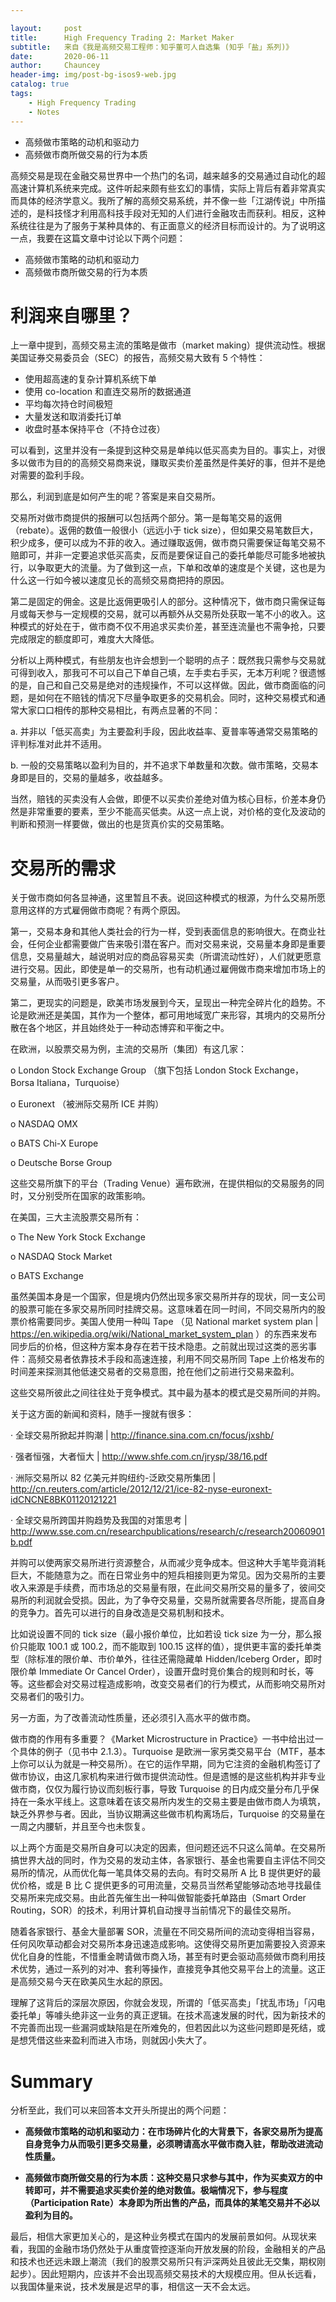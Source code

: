 ```yaml
---

layout:     post
title:      High Frequency Trading 2: Market Maker
subtitle:   来自《我是高频交易工程师：知乎董可人自选集 (知乎「盐」系列)》
date:       2020-06-11
author:     Chauncey
header-img: img/post-bg-isos9-web.jpg
catalog: true
tags:
    - High Frequency Trading
    - Notes
---
```


 

- 高频做市策略的动机和驱动力
- 高频做市商所做交易的行为本质

高频交易是现在金融交易世界中一个热门的名词，越来越多的交易通过自动化的超高速计算机系统来完成。这件听起来颇有些玄幻的事情，实际上背后有着非常真实而具体的经济学意义。我所了解的高频交易系统，并不像一些「江湖传说」中所描述的，是科技怪才利用高科技手段对无知的人们进行金融攻击而获利。相反，这种系统往往是为了服务于某种具体的、有正面意义的经济目标而设计的。为了说明这一点，我要在这篇文章中讨论以下两个问题：

- 高频做市策略的动机和驱动力
- 高频做市商所做交易的行为本质

# 利润来自哪里？

上一章中提到，高频交易主流的策略是做市（market making）提供流动性。根据美国证券交易委员会（SEC）的报告，高频交易大致有 5 个特性：

- 使用超高速的复杂计算机系统下单
- 使用 co-location 和直连交易所的数据通道
- 平均每次持仓时间极短
- 大量发送和取消委托订单
- 收盘时基本保持平仓（不持仓过夜）

可以看到，这里并没有一条提到这种交易是单纯以低买高卖为目的。事实上，对很多以做市为目的的高频交易商来说，赚取买卖价差虽然是件美好的事，但并不是绝对需要的盈利手段。



那么，利润到底是如何产生的呢？答案是来自交易所。



交易所对做市商提供的报酬可以包括两个部分。第一是每笔交易的返佣（rebate）。返佣的数值一般很小（远远小于 tick size），但如果交易笔数巨大，积少成多，便可以成为不菲的收入。通过赚取返佣，做市商只需要保证每笔交易不赔即可，并非一定要追求低买高卖，反而是要保证自己的委托单能尽可能多地被执行，以争取更大的流量。为了做到这一点，下单和改单的速度是个关键，这也是为什么这一行如今被以速度见长的高频交易商把持的原因。

第二是固定的佣金。这是比返佣更吸引人的部分。这种情况下，做市商只需保证每月或每天参与一定规模的交易，就可以再额外从交易所处获取一笔不小的收入。这种模式的好处在于，做市商不仅不用追求买卖价差，甚至连流量也不需争抢，只要完成限定的额度即可，难度大大降低。



分析以上两种模式，有些朋友也许会想到一个聪明的点子：既然我只需参与交易就可得到收入，那我可不可以自己下单自己填，左手卖右手买，无本万利呢？很遗憾的是，自己和自己交易是绝对的违规操作，不可以这样做。因此，做市商面临的问题，是如何在不赔钱的情况下尽量争取更多的交易机会。同时，这种交易模式和通常大家口口相传的那种交易相比，有两点显著的不同：

a. 并非以「低买高卖」为主要盈利手段，因此收益率、夏普率等通常交易策略的评判标准对此并不适用。

b. 一般的交易策略以盈利为目的，并不追求下单数量和次数。做市策略，交易本身即是目的，交易的量越多，收益越多。



当然，赔钱的买卖没有人会做，即便不以买卖价差绝对值为核心目标，价差本身仍然是非常重要的要素，至少不能高买低卖。从这一点上说，对价格的变化及波动的判断和预测一样要做，做出的也是货真价实的交易策略。



# 交易所的需求

关于做市商如何各显神通，这里暂且不表。说回这种模式的根源，为什么交易所愿意用这样的方式雇佣做市商呢？有两个原因。



第一，交易本身和其他人类社会的行为一样，受到表面信息的影响很大。在商业社会，任何企业都需要做广告来吸引潜在客户。而对交易来说，交易量本身即是重要信息，交易量越大，越说明对应的商品容易买卖（所谓流动性好），人们就更愿意进行交易。因此，即使是单一的交易所，也有动机通过雇佣做市商来增加市场上的交易量，从而吸引更多客户。





第二，更现实的问题是，欧美市场发展到今天，呈现出一种完全碎片化的趋势。不论是欧洲还是美国，其作为一个整体，都可用地域宽广来形容，其境内的交易所分散在各个地区，并且始终处于一种动态博弈和平衡之中。



在欧洲，以股票交易为例，主流的交易所（集团）有这几家：



o London Stock Exchange Group （旗下包括 London Stock Exchange，Borsa Italiana，Turquoise）



o Euronext （被洲际交易所 ICE 并购）



o NASDAQ OMX



o BATS Chi-X Europe



o Deutsche Borse Group



这些交易所旗下的平台（Trading Venue）遍布欧洲，在提供相似的交易服务的同时，又分别受所在国家的政策影响。



在美国，三大主流股票交易所有：



o The New York Stock Exchange



o NASDAQ Stock Market





o BATS Exchange



虽然美国本身是一个国家，但是境内仍然出现多家交易所并存的现状，同一支公司的股票可能在多家交易所同时挂牌交易。这意味着在同一时间，不同交易所内的股票价格需要同步。美国人使用一种叫 Tape （见 National market system plan | https://en.wikipedia.org/wiki/National_market_system_plan ）的东西来发布同步后的价格，但这种方案本身存在若干技术隐患。之前就出现过这类的恶劣事件：高频交易者依靠技术手段和高速连接，利用不同交易所同 Tape 上价格发布的时间差来探测其他低速交易者的交易意图，抢在他们之前进行交易来盈利。



这些交易所彼此之间往往处于竞争模式。其中最为基本的模式是交易所间的并购。

关于这方面的新闻和资料，随手一搜就有很多：





· 全球交易所掀起并购潮 | http://finance.sina.com.cn/focus/jxshb/ 



· 强者恒强，大者恒大 | http://www.shfe.com.cn/jrysp/38/16.pdf 



· 洲际交易所以 82 亿美元并购纽约-泛欧交易所集团 | http://cn.reuters.com/article/2012/12/21/ice-82-nyse-euronext-idCNCNE8BK01120121221 



· 全球交易所跨国并购趋势及我国的对策思考 | http://www.sse.com.cn/researchpublications/research/c/research20060901b.pdf 



并购可以使两家交易所进行资源整合，从而减少竞争成本。但这种大手笔毕竟消耗巨大，不能随意为之。而在日常业务中的短兵相接则更为常见。因为交易所的主要收入来源是手续费，而市场总的交易量有限，在此间交易所交易的量多了，彼间交易所的利润就会受损。因此，为了争夺交易量，交易所就需要各尽所能，提高自身的竞争力。首先可以进行的自身改造是交易机制和技术。

比如说设置不同的 tick size（最小报价单位，比如若设 tick size 为一分，那么报价只能取 100.1 或 100.2，而不能取到 100.15 这样的值），提供更丰富的委托单类型（除标准的限价单、市价单外，往往还需隐藏单 Hidden/Iceberg Order，即时限价单 Immediate Or Cancel Order），设置开盘时竞价集合的规则和时长，等等。这些都会对交易过程造成影响，改变交易者们的行为模式，从而影响交易所对交易者们的吸引力。



另一方面，为了改善流动性质量，还必须引入高水平的做市商。

做市商的作用有多重要？《Market Microstructure in Practice》一书中给出过一个具体的例子（见书中 2.1.3）。Turquoise 是欧洲一家另类交易平台（MTF，基本上你可以认为就是一种交易所）。在它的运作早期，同为它注资的金融机构签订了做市协议，由这几家机构来进行做市提供流动性。但是遗憾的是这些机构并非专业做市商，仅仅为履行协议而刻板行事，导致 Turquoise 的日内成交量分布几乎保持在一条水平线上。这意味着在该交易所内发生的交易主要是由做市商人为填筑，缺乏外界参与者。因此，当协议期满这些做市机构离场后，Turquoise 的交易量在一周之内腰斩，并且至今也未恢复。





以上两个方面是交易所自身可以决定的因素，但问题还远不只这么简单。在交易所搞世界大战的同时，作为交易的发动主体，各家银行、基金也需要自主评估不同交易所的情况，从而优化每一笔具体交易的去向。有时交易所 A 比 B 提供更好的最优价格，或是 B 比 C 提供更多的可用流量，交易员当然希望能够动态地寻找最佳交易所来完成交易。由此首先催生出一种叫做智能委托单路由（Smart Order Routing，SOR）的技术，利用计算机自动搜寻当前情况下的最佳交易所。



随着各家银行、基金大量部署 SOR，流量在不同交易所间的流动变得相当容易，任何风吹草动都会对交易所本身迅速造成影响。这使得交易所更加需要投入资源来优化自身的性能，不惜重金聘请做市商入场，甚至有时更会驱动高频做市商利用技术优势，通过一系列的对冲、套利等操作，直接竞争其他交易平台上的流量。这正是高频交易今天在欧美风生水起的原因。



理解了这背后的深层次原因，你就会发现，所谓的「低买高卖」「扰乱市场」「闪电委托单」等噱头绝非这一业务的真正逻辑。在技术高速发展的时代，因为新技术的不完善而出现一些漏洞或缺陷是在所难免的，但若因此以为这些问题即是死结，或是想凭借这些来盈利而进入市场，则就因小失大了。



# Summary

分析至此，我们可以来回答本文开头所提出的两个问题：



- **高频做市策略的动机和驱动力：在市场碎片化的大背景下，各家交易所为提高自身竞争力从而吸引更多交易量，必须聘请高水平做市商入驻，帮助改进流动性质量。**

- **高频做市商所做交易的行为本质：这种交易只求参与其中，作为买卖双方的中转即可，并不需要追求买卖价差的绝对数值。极端情况下，参与程度（Participation Rate）本身即为所出售的产品，而具体的某笔交易并不必以盈利为目的。**

最后，相信大家更加关心的，是这种业务模式在国内的发展前景如何。从现状来看，我国的金融市场仍然处于从重度管控逐渐向开放发展的阶段，金融相关的产品和技术也还远未跟上潮流（我们的股票交易所只有沪深两处且彼此无交集，期权刚起步）。因此短期内，应该并不会出现高频交易技术的大规模应用。但从长远看，以我国体量来说，技术发展是迟早的事，相信这一天不会太远。




